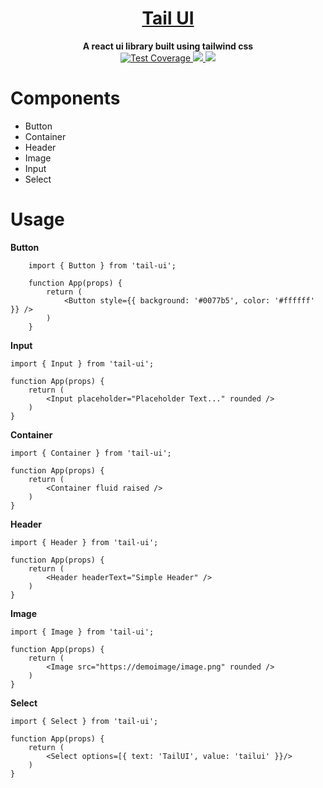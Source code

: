 <div align="center">
    <a href="http://react-simple-boilerplate.surge.sh/">
        <h1>Tail UI</h1>
    </a>
</div>

<div align="center">
    <strong>A react ui library built using tailwind css</strong>
    <br />
    <div>
        <!-- travis -->
        <a href="https://travis-ci.com/github/udaypydi/tail-ui">
            <img src="https://api.travis-ci.com/udaypydi/tail-ui.svg" alt="Test Coverage" />
        </a>
        <!-- Mit License -->
        <a href="https://github.com/udaypydi/tail-ui/blob/master/LICENSE">
            <img src="https://img.shields.io/github/license/udaypydi/tail-ui">
        </a>
        <!-- Pr's -->
        <a href="https://github.com/udaypydi/tail-ui/blob/master/CONTRIBUTING.md"> 
        <img src="https://img.shields.io/badge/PRs-welcome-blueviolet.svg">
        </a>
    </div>
</div>

<div align="left">
    <h1>Components</h1>
    <ul>
        <li>Button</li>
        <li>Container</li>
        <li>Header</li>
        <li>Image</li>
        <li>Input</li>
        <li>Select</li>
    </ul>
</div>

<div align="left">
    <h1>Usage</h1>
        <strong>Button</strong>
        <br />

        import { Button } from 'tail-ui';

        function App(props) {
            return (
                <Button style={{ background: '#0077b5', color: '#ffffff' }} />
            )
        }


<strong>Input</strong>
    <br />

    import { Input } from 'tail-ui';

    function App(props) {
        return (
            <Input placeholder="Placeholder Text..." rounded />
        )
    }

<strong>Container</strong>
    <br />

    import { Container } from 'tail-ui';

    function App(props) {
        return (
            <Container fluid raised />
        )
    }

<strong>Header</strong>
    <br />

    import { Header } from 'tail-ui';

    function App(props) {
        return (
            <Header headerText="Simple Header" />
        )
    }

<strong>Image</strong>
    <br />

    import { Image } from 'tail-ui';

    function App(props) {
        return (
            <Image src="https://demoimage/image.png" rounded />
        )
    }

<strong>Select</strong>
    <br />

    import { Select } from 'tail-ui';

    function App(props) {
        return (
            <Select options=[{ text: 'TailUI', value: 'tailui' }}/>
        )
    }
</div>